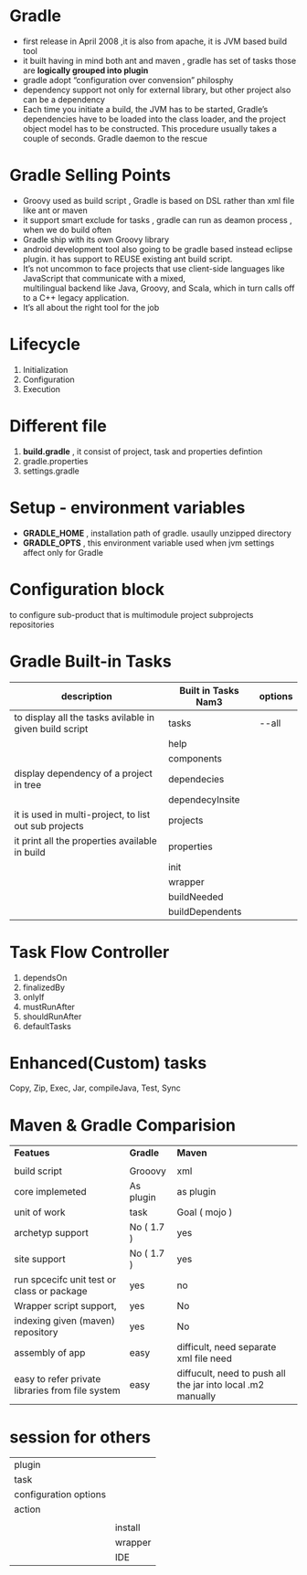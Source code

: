 
Gradle
======
                                                                                                                                                                                                                                                                   
 + first release in April 2008 ,it is also from apache, it is JVM based build tool                                                                                                                                                                                   
 + it built having in mind both ant and maven , gradle has set of tasks those are **logically grouped into plugin**                                                                                                                                                  
 + gradle adopt “configuration over convension” philosphy                                                                                                                                                                                                               
 + dependency support not only for external library, but other project also can be a dependency                                                                                                                                                                    
 + Each time you initiate a build, the JVM has to be started, Gradle’s dependencies have to be loaded into the class loader, and the project object model has to be constructed. This procedure usually takes a couple of seconds. Gradle daemon to the rescue       

Gradle Selling Points
====================
 + Groovy used as build script , Gradle is based on DSL rather than xml file like ant or maven                                                                                                                                                                       
 + it support smart exclude for tasks , gradle can run as deamon process , when we do build often                                                                                                                                                                    
 + Gradle ship with its own Groovy library
 + android development tool also going to be gradle based instead eclipse plugin.  it has support to REUSE existing ant build script.                                                                                                                                
 + It’s not uncommon to face projects that use client-side languages like JavaScript that communicate with a mixed,  
    multilingual backend like Java, Groovy, and Scala, which in turn calls off to a C++ legacy application. 
 + It’s all about the right tool for the job

Lifecycle
=========

1. Initialization
2. Configuration
3. Execution

Different file
==============
1. **build.gradle** , it consist of project, task and properties defintion
2. gradle.properties
3. settings.gradle

Setup - environment variables
=============================     
 
+ **GRADLE\_HOME** , installation path of gradle. usaully unzipped directory
+ **GRADLE\_OPTS** , this environment variable used when jvm settings affect only for Gradle

Configuration block
===================

to configure sub-product that is multimodule project
subprojects
repositories

Gradle Built-in Tasks
=====================

|   **description**        |     **Built in Tasks Nam3**                    |     **options**        |
|---------------------------------------------------------|-------------------------|-------------|
| to display all the tasks avilable in given build script | tasks                   | --all       |
|                                                         | help                    |             |
|                                                         | components              |             |
| display dependency of a project in tree                 | dependecies             |             |
|                                                         | dependecyInsite         |             |
| it is used in multi-project, to list out sub projects   | projects                |             |
| it print all the properties available in build          | properties              |             |
|                                                         | init                    |             |
|                                                         | wrapper                 |             |
|                                                         | buildNeeded             |             |
|                                                         | buildDependents         |             |

Task Flow Controller
====================

1. dependsOn
2. finalizedBy
3. onlyIf
4. mustRunAfter
5. shouldRunAfter
6. defaultTasks

Enhanced(Custom) tasks
======================

Copy, Zip, Exec, Jar, compileJava, Test, Sync


Maven & Gradle Comparision
==========================

|                                                  |            |                                                             |
|--------------------------------------------------|------------|-------------------------------------------------------------|
| **Featues**                                      | **Gradle** | **Maven**                                                   |
|                                                  |            |                                                             |
| build script                                     | Grooovy    | xml                                                         |
| core implemeted                                  | As plugin  | as plugin                                                   |
| unit of work                                     | task       | Goal ( mojo )                                               |
| archetyp support                                 | No ( 1.7 ) | yes                                                         |
| site support                                     | No ( 1.7 ) | yes                                                         |
| run spcecifc unit test or class or package       | yes        | no                                                          |
| Wrapper script support,                          | yes        | No                                                          |
| indexing given (maven) repository                | yes        | No                                                          |
| assembly of app                                  | easy       | difficult, need separate xml file need                      |
| easy to refer private libraries from file system | easy       | diffucult, need to push all the jar into local .m2 manually |



session for others
==================

|                       |         |
|-----------------------|---------|
| plugin                |         |
| task                  |         |
| configuration options |         |
| action                |         |
|                       |         |
|                       | install |
|                       | wrapper |
|                       | IDE     |